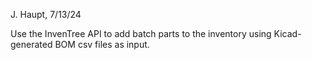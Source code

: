 J. Haupt, 7/13/24

Use the InvenTree API to add batch parts to the inventory using Kicad-generated BOM csv files as input.

